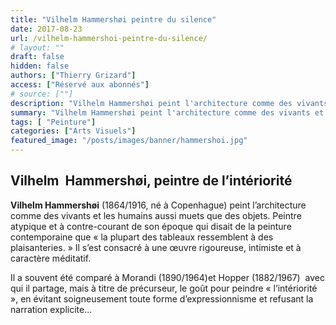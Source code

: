 ```yaml
---
title: "Vilhelm Hammershøi peintre du silence"
date: 2017-08-23
url: /vilhelm-hammershoi-peintre-du-silence/
# layout: ""
draft: false
hidden: false
authors: ["Thierry Grizard"]
access: ["Réservé aux abonnés"]
# source: [""]
description: "Vilhelm Hammershøi peint l'architecture comme des vivants et les humains aussi muets que des objets, une œuvre à caractère intimiste et méditatif"
summary: "Vilhelm Hammershøi peint l'architecture comme des vivants et les humains aussi muets que des objets, une œuvre à caractère intimiste et méditatif"
tags: [ "Peinture"]
categories: ["Arts Visuels"]
featured_image: "/posts/images/banner/hammershoi.jpg"
---
```

## Vilhelm  Hammershøi, peintre de l’intériorité

**Vilhelm Hammershøi** (1864/1916, né à Copenhague) peint l’architecture comme des vivants et les humains aussi muets que des objets. Peintre atypique et à contre-courant de son époque qui disait de la peinture contemporaine que « la plupart des tableaux ressemblent à des plaisanteries. » Il s’est consacré à une œuvre rigoureuse, intimiste et à caractère méditatif.

Il a souvent été comparé à Morandi (1890/1964)et Hopper (1882/1967)  avec qui il partage, mais à titre de précurseur, le goût pour peindre « l’intériorité », en évitant soigneusement toute forme d’expressionnisme et refusant la narration explicite...